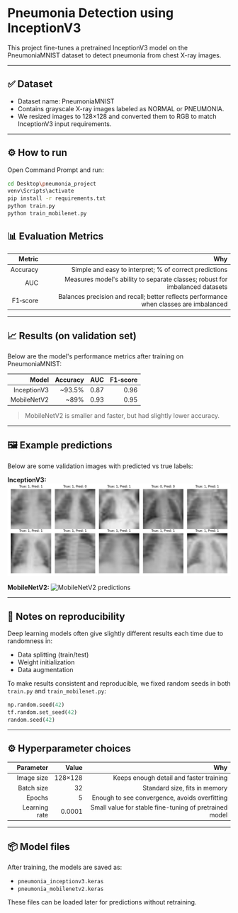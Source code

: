 # Pneumonia Detection using InceptionV3

This project fine-tunes a pretrained InceptionV3 model on the PneumoniaMNIST dataset to detect pneumonia from chest X-ray images.

---

## ✅ Dataset
- Dataset name: PneumoniaMNIST
- Contains grayscale X-ray images labeled as NORMAL or PNEUMONIA.
- We resized images to 128×128 and converted them to RGB to match InceptionV3 input requirements.

---

## ⚙️ How to run

Open Command Prompt and run:

```bash
cd Desktop\pneumonia_project
venv\Scripts\activate
pip install -r requirements.txt
python train.py
python train_mobilenet.py
```

## 📊 Evaluation Metrics
|   Metric |                                                                                    Why |
| -------: | -------------------------------------------------------------------------------------: |
| Accuracy |                                 Simple and easy to interpret; % of correct predictions |
|      AUC |           Measures model's ability to separate classes; robust for imbalanced datasets |
| F1‑score | Balances precision and recall; better reflects performance when classes are imbalanced |

---

## 📈 Results (on validation set)
Below are the model's performance metrics after training on PneumoniaMNIST:

| Model        | Accuracy | AUC  | F1‑score |
|-------------:|--------:|----:|--------:|
| InceptionV3  | ~93.5%  | 0.87 | 0.96    |
| MobileNetV2  | ~89%    | 0.93 | 0.95    |

> MobileNetV2 is smaller and faster, but had slightly lower accuracy.

---

## 🖼 Example predictions

Below are some validation images with predicted vs true labels:

**InceptionV3:**
![InceptionV3 predictions](examples_inceptionv3.png)

**MobileNetV2:**
![MobileNetV2 predictions](examples_mobilenetv2.png)

---

## 🧪 Notes on reproducibility

Deep learning models often give slightly different results each time due to randomness in:
- Data splitting (train/test)
- Weight initialization
- Data augmentation

To make results consistent and reproducible, we fixed random seeds in both `train.py` and `train_mobilenet.py`:

```python
np.random.seed(42)
tf.random.set_seed(42)
random.seed(42)
```

---
## ⚙️ Hyperparameter choices

| Parameter     | Value    | Why                                                                |
|--------------:|---------:|--------------------------------------------------------------------:|
| Image size    | 128×128  | Keeps enough detail and faster training                             |
| Batch size    | 32       | Standard size, fits in memory                                       |
| Epochs        | 5        | Enough to see convergence, avoids overfitting                       |
| Learning rate | 0.0001   | Small value for stable fine-tuning of pretrained model              |

---

## 📦 Model files
After training, the models are saved as:
- `pneumonia_inceptionv3.keras`
- `pneumonia_mobilenetv2.keras`

These files can be loaded later for predictions without retraining.
